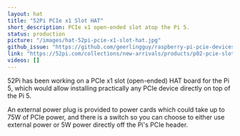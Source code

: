 ```yaml
---
layout: hat
title: "52Pi PCIe x1 Slot HAT"
short_description: PCIe x1 open-ended slot atop the Pi 5.
status: production
picture: "/images/hat-52pi-pcie-x1-slot-hat.jpg"
github_issue: "https://github.com/geerlingguy/raspberry-pi-pcie-devices/issues/566"
link: "https://52pi.com/collections/new-arrivals/products/p02-pcie-slot-for-rpi5"
videos: []
---
```

52Pi has been working on a PCIe x1 slot (open-ended) HAT board for the Pi 5, which would allow installing practically any PCIe device directly on top of the Pi 5.

An external power plug is provided to power cards which could take up to 75W of PCIe power, and there is a switch so you can choose to either use external power or 5W power directly off the Pi's PCIe header.